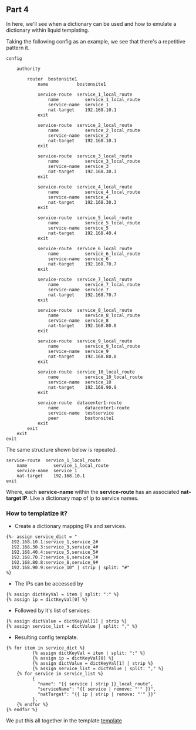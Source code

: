 ## Part 4

In here, we'll see when a dictionary can be used and how to emulate a dictionary within liquid templating.

Taking the following config as an example, we see that there's a repetitive pattern it.


```
config

    authority

        router  bostonsite1
            name           bostonsite1

            service-route  service_1_local_route
                name          service_1_local_route
                service-name  service_1
                nat-target    192.168.10.1
            exit

            service-route  service_2_local_route
                name          service_2_local_route
                service-name  service_2
                nat-target    192.168.10.1
            exit

            service-route  service_3_local_route
                name          service_3_local_route
                service-name  service_3
                nat-target    192.168.30.3
            exit

            service-route  service_4_local_route
                name          service_4_local_route
                service-name  service_4
                nat-target    192.168.30.3
            exit

            service-route  service_5_local_route
                name          service_5_local_route
                service-name  service_5
                nat-target    192.168.40.4
            exit

            service-route  service_6_local_route
                name          service_6_local_route
                service-name  service_6
                nat-target    192.168.70.7
            exit

            service-route  service_7_local_route
                name          service_7_local_route
                service-name  service_7
                nat-target    192.168.70.7
            exit

            service-route  service_8_local_route
                name          service_8_local_route
                service-name  service_8
                nat-target    192.168.80.8
            exit

            service-route  service_9_local_route
                name          service_9_local_route
                service-name  service_9
                nat-target    192.168.80.8
            exit

            service-route  service_10_local_route
                name          service_10_local_route
                service-name  service_10
                nat-target    192.168.90.9
            exit

            service-route  datacenter1-route
                name          datacenter1-route
                service-name  testservice
                peer          bostonsite1
            exit
        exit
    exit
exit

```

The same structure shown below is repeated.

```
service-route  service_1_local_route
    name          service_1_local_route
    service-name  service_1
    nat-target    192.168.10.1
exit
```

Where, each **service-name** within the **service-route** has an associated **nat-target IP**.
Like a dictionary map of ip to service names.

### How to templatize it?

- Create a dictionary mapping IPs and services.

```
{%- assign service_dict = "
  192.168.10.1:service_1,service_2#
  192.168.30.3:service_3,service_4#
  192.168.40.4:service_5,service_5#
  192.168.70.7:service_6,service_7#
  192.168.80.8:service_8,service_9#
  192.168.90.9:service_10" | strip | split: "#"
%}
```

- The IPs can be accessed by
```
{% assign dictKeyVal = item | split: ":" %}
{% assign ip = dictKeyVal[0] %}
```

- Followed by it's list of services:
```
{% assign dictValue = dictKeyVal[1] | strip %}
{% assign service_list = dictValue | split: "," %}
```

- Resulting config template.

```
{% for item in service_dict %}
          {% assign dictKeyVal = item | split: ":" %}
          {% assign ip = dictKeyVal[0] %}
          {% assign dictValue = dictKeyVal[1] | strip %}
          {% assign service_list = dictValue | split: "," %}
    {% for service in service_list %}
          {
            "name": "{{ service | strip }}_local_route",
            "serviceName": "{{ service | remove: "'" }}",
            "natTarget": "{{ ip | strip | remove: "'" }}"
          },
    {% endfor %}
{% endfor %}
```

We put this all together in the template [template](template)
